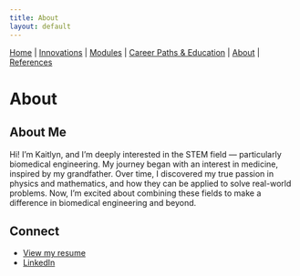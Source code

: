 ```yaml
---
title: About
layout: default
---
```


[Home](/engineering-healthcare-project/) | [Innovations](/engineering-healthcare-project/innovations) | [Modules](/engineering-healthcare-project/modules/) | [Career Paths & Education](/engineering-healthcare-project/careers/) | [About](/engineering-healthcare-project/aboutME) | [References](/engineering-healthcare-project/resources) 

# About

## About Me
Hi! I’m Kaitlyn, and I’m deeply interested in the STEM field — particularly biomedical engineering. My journey began with an interest in medicine, inspired by my grandfather. Over time, I discovered my true passion in physics and mathematics, and how they can be applied to solve real-world problems. Now, I’m excited about combining these fields to make a difference in biomedical engineering and beyond.

## Connect
- [View my resume](https://github.com/kaitlee3/engineering-healthcare-project/raw/main/Kaitlyn_Lee_Resume_Expanded.pdf)
- [LinkedIn](https://www.linkedin.com/in/kaitlyn-lee-292006386)
